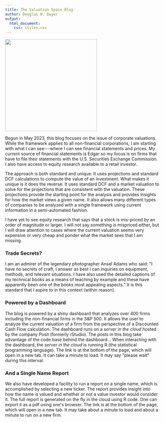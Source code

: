 ```yaml
---
title: The Valuation Space Blog
author: Douglas W. Dwyer
output: 
  html_document:
    css: styles.css
---
```


[<img src="/./about_files/cliff-event7088.jpg" alt=""  height="300px" />](https://www.linkedin.com/in/douglas-dwyer-dd/)


Begun in May 2023, this blog focuses on the issue of corporate valuations. While the framework applies to all non-financial corporations, I am starting with what I can see---where I can see financial statements and prices.  My current source of financial statements is Edgar so my focus is on firms that have to file their statements with the U.S. Securities Exchange Commission. I also have access to equity research available to a retail investor.

The approach is both standard and unique. It uses projections and standard DCF calculations to compute the value of an investment. What makes it unique is it does the reverse.  It uses standard DCF and a market valuation to solve for the projections that are consistent with the valuation. These projections provide the starting point for the analysis and provides insights for how the market views a given name. It also allows many different types of companies to be analyzed with a single framework using current information in a semi-automated fashion.

I have yet to see equity research that says that a stock is mis-priced by an order of magnitude or larger. I will not say something is mispriced either, but I will draw attention to cases where the current valuation seems very expensive or very cheap and ponder what the market sees that I am missing.

### Trade Secrets?

I am an admirer of the legendary photographer Ansel Adams who said: "I have no secrets of craft, I answer as best I can inquiries on equipment, methods, and relevant situations. I have also used the detailed captions of my technical books as a means of teaching by example and these have apparently been one of the books most appealing aspects." It is this standard that I aspire to in this context (within reason).



### Powered by a Dashboard

The blog is powered by a shiny dashboard that analyzes over 400 firms including the non-financial firms in the S&P 500.  It allows the user to analyze the current valuation of a firm from the perspective of a Discounted Cash Flow calculation. The dashboard runs on a _server in the cloud_ hosted by the company Posit (formerly rStudio).  The posts in this blog take advantage of the code base behind the dashboard...  When interacting with the dashboard, the _server in the cloud_ is running R (the statistical programming language).  The link is at the bottom of the page, which will open in a new tab.   It can take a minute to load.  It may say "please wait" during this interval.


### And a Single Name Report

We also have developed a facility to run a report on a single name, which is accomplished by selecting a new ticker.  The report provides insight into how the name is valued and whether or not a value investor would consider it. The full report is generated on the fly in the cloud using R code. One can export it as a pdf using one's browser.  The link is at the bottom of the page, which will open in a new tab.  It may take about a minute to load and about a minute to run on a new firm.




